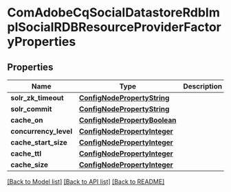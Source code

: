 # ComAdobeCqSocialDatastoreRdbImplSocialRDBResourceProviderFactoryProperties

## Properties
Name | Type | Description | Notes
------------ | ------------- | ------------- | -------------
**solr_zk_timeout** | [**ConfigNodePropertyString**](ConfigNodePropertyString.md) |  | [optional] 
**solr_commit** | [**ConfigNodePropertyString**](ConfigNodePropertyString.md) |  | [optional] 
**cache_on** | [**ConfigNodePropertyBoolean**](ConfigNodePropertyBoolean.md) |  | [optional] 
**concurrency_level** | [**ConfigNodePropertyInteger**](ConfigNodePropertyInteger.md) |  | [optional] 
**cache_start_size** | [**ConfigNodePropertyInteger**](ConfigNodePropertyInteger.md) |  | [optional] 
**cache_ttl** | [**ConfigNodePropertyInteger**](ConfigNodePropertyInteger.md) |  | [optional] 
**cache_size** | [**ConfigNodePropertyInteger**](ConfigNodePropertyInteger.md) |  | [optional] 

[[Back to Model list]](../README.md#documentation-for-models) [[Back to API list]](../README.md#documentation-for-api-endpoints) [[Back to README]](../README.md)


